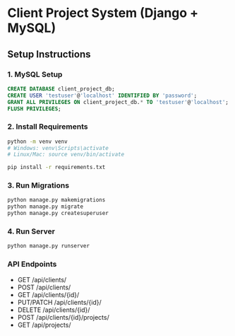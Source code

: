 # Client Project System (Django + MySQL)

## Setup Instructions

### 1. MySQL Setup
```sql
CREATE DATABASE client_project_db;
CREATE USER 'testuser'@'localhost' IDENTIFIED BY 'password';
GRANT ALL PRIVILEGES ON client_project_db.* TO 'testuser'@'localhost';
FLUSH PRIVILEGES;
```

### 2. Install Requirements
```bash
python -m venv venv
# Windows: venv\Scripts\activate
# Linux/Mac: source venv/bin/activate

pip install -r requirements.txt
```

### 3. Run Migrations
```bash
python manage.py makemigrations
python manage.py migrate
python manage.py createsuperuser
```

### 4. Run Server
```bash
python manage.py runserver
```

### API Endpoints
- GET /api/clients/
- POST /api/clients/
- GET /api/clients/{id}/
- PUT/PATCH /api/clients/{id}/
- DELETE /api/clients/{id}/
- POST /api/clients/{id}/projects/
- GET /api/projects/
